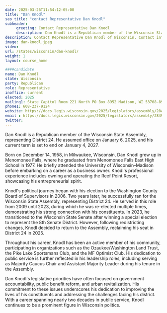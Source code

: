 ```yaml
---
date: 2025-03-26T11:54:12-05:00
title: "Dan Knodl"
seo_title: "contact Representative Dan Knodl"
subheader:
     greeting: Contact Representative Dan Knodl
     description: Dan Knodl is a Republican member of the Wisconsin State Assembly, representing District 24. He assumed office on January 6, 2025, and his current term is set to end on January 4, 2027.
description: Contact Representative Dan Knodl of Wisconsin. Contact information for Dan Knodl includes email address, phone number, and mailing address.
image: dan-knodl.jpeg
video:
url: /states/wisconsin/dan-knodl/
weight: 1
layout: course_home

####candidate
name: Dan Knodl
state: Wisconsin
party: Republican
role: Representative
inoffice: current
elected: 2025
mailing1: State Capitol Room 221 North PO Box 8952 Madison, WI 53708-8952
phone1: 608-237-9124
website: https://docs.legis.wisconsin.gov/2025/legislators/assembly/2849/
email : https://docs.legis.wisconsin.gov/2025/legislators/assembly/2849/
twitter: 
---
```

Dan Knodl is a Republican member of the Wisconsin State Assembly, representing District 24. He assumed office on January 6, 2025, and his current term is set to end on January 4, 2027.

Born on December 14, 1958, in Milwaukee, Wisconsin, Dan Knodl grew up in Menomonee Falls, where he graduated from Menomonee Falls East High School in 1977. He briefly attended the University of Wisconsin–Madison before embarking on a career as a business owner. Knodl's professional experience includes owning and operating the Reef Point Resort, showcasing his entrepreneurial spirit.

Knodl's political journey began with his election to the Washington County Board of Supervisors in 2006. Two years later, he successfully ran for the Wisconsin State Assembly, representing District 24. He served in this role from 2009 until 2023, during which he was re-elected multiple times, demonstrating his strong connection with his constituents. In 2023, he transitioned to the Wisconsin State Senate after winning a special election to represent the 8th Senate District. However, following redistricting changes, Knodl decided to return to the Assembly, reclaiming his seat in District 24 in 2025.

Throughout his career, Knodl has been an active member of his community, participating in organizations such as the Ozaukee/Washington Land Trust, the Pike Lake Sportsmans Club, and the MF Optimist Club. His dedication to public service is further reflected in his leadership roles, including serving as Majority Caucus Chair and Assistant Majority Leader during his tenure in the Assembly.

Dan Knodl's legislative priorities have often focused on government accountability, public benefit reform, and urban revitalization. His commitment to these issues underscores his dedication to improving the lives of his constituents and addressing the challenges facing his district. With a career spanning nearly two decades in public service, Knodl continues to be a prominent figure in Wisconsin politics.
